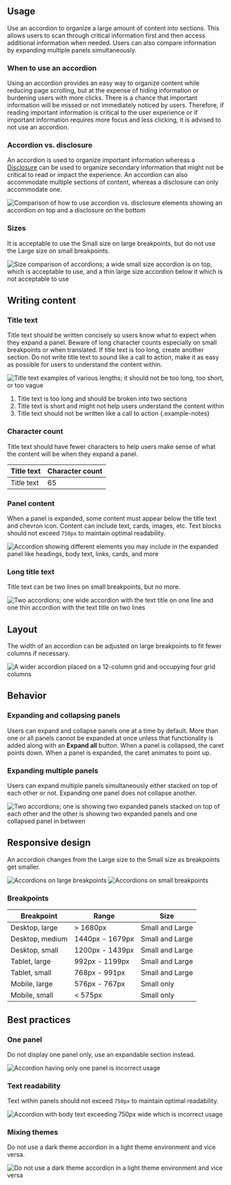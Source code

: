 ## Usage
Use an accordion to organize a large amount of content into sections. This 
allows users to scan through critical information first and then access 
additional information when needed. Users can also compare information by 
expanding multiple panels simultaneously.

### When to use an accordion
Using an accordion provides an easy way to organize content while reducing page 
scrolling, but at the expense of hiding information or burdening users with more 
clicks. There is a chance that important information will be missed or not 
immediately noticed by users. Therefore, if reading important information is 
critical to the user experience or if important information requires more focus 
and less clicking, it is advised to not use an accordion.

### Accordion vs. disclosure
An accordion is used to organize important information whereas a 
[Disclosure](/patterns/disclosure/) can be used to organize secondary 
information that might not be critical to read or impact the experience. An 
accordion can also accommodate multiple sections of content, whereas a 
disclosure can only accommodate one.

<uxdot-example>
   <img alt="Comparison of how to use accordion vs. disclosure elements showing an accordion on top and a disclosure on the bottom"
        src="../accordion-vs-disclosure.png">
</uxdot-example>

### Sizes
It is acceptable to use the Small size on large breakpoints, but do not use the 
Large size on small breakpoints.

<uxdot-example>
   <img alt="Size comparison of accordions; a wide small size accordion is on top, which is acceptable to use, and a thin large size accordion below it which is not acceptable to use"
        src="../accordion-sizes-best-practices.png">
</uxdot-example>

## Writing content

### Title text
Title text should be written concisely so users know what to expect when they 
expand a panel. Beware of long character counts especially on small breakpoints 
or when translated. If title text is too long, create another section. Do not 
write title text to sound like a call to action, make it as easy as possible for 
users to understand the content within.

<uxdot-example>
   <img alt="Title text examples of various lengths; it should not be too long, too short, or too vague"
        src="../accordion-title-text.png">
</uxdot-example>

1) Title text is too long and should be broken into two sections
2) Title text is short and might not help users understand the content within
3) Title text should not be written like a call to action
   {.example-notes}

### Character count

Title text should have fewer characters to help users make sense of what the 
content will be when they expand a panel.

<rh-table>

| Title text | Character count |
|------------|-----------------|
| Title text | 65              |

</rh-table>

### Panel content

When a panel is expanded, some content must appear below the title text and 
chevron icon. Content can include text, cards, images, etc. Text blocks should 
not exceed `750px` to maintain optimal readability.

<uxdot-example>
  <img alt="Accordion showing different elements you may include in the expanded panel like headings, body text, links, cards, and more"
       src="../accordion-panel-content.png">
</uxdot-example>

### Long title text

Title text can be two lines on small breakpoints, but no more.

<uxdot-example width-adjustment="544px">
  <img alt="Two accordions; one wide accordion with the text title on one line and one thin accordion with the text title on two lines"
       src="../accordion-long-title-text.png">
</uxdot-example>

## Layout

The width of an accordion can be adjusted on large breakpoints to fit fewer 
columns if necessary.

<uxdot-example width-adjustment="872px">
  <img alt="A wider accordion placed on a 12-column grid and occupying four grid columns"
       src="../accordion-layout.png">
</uxdot-example>

## Behavior

### Expanding and collapsing panels
Users can expand and collapse panels one at a time by default. More than one or 
all panels cannot be expanded at once unless that functionality is added along 
with an **Expand all** button. When a panel is collapsed, the caret points down. 
When a panel is expanded, the caret animates to point up.

### Expanding multiple panels
Users can expand multiple panels simultaneously either stacked on top of each 
other or not. Expanding one panel does not collapse another.

<uxdot-example width-adjustment="872px">
  <img alt="Two accordions; one is showing two expanded panels stacked on top of each other and the other is showing two expanded panels and one collapsed panel in between"
       src="../accordion-expanding-multiple-panels.png">
</uxdot-example>

## Responsive design

An accordion changes from the Large size to the Small size as breakpoints get
smaller.

<uxdot-example no-border variant="full">
  <img alt="Accordions on large breakpoints"
       src="../accordion-breakpoints-large.png">
</uxdot-example>

<uxdot-example no-border width-adjustment="576px" alignment="left" variant="full">
  <img alt="Accordions on small breakpoints"
       src="../accordion-breakpoints-small.png">
</uxdot-example>

### Breakpoints

<rh-table>

| Breakpoint      | Range           | Size            |
|-----------------|-----------------|-----------------|
| Desktop, large  | &gt; 1680px     | Small and Large |
| Desktop, medium | 1440px - 1679px | Small and Large |
| Desktop, small  | 1200px - 1439px | Small and Large |
| Tablet, large   | 992px - 1199px  | Small and Large |
| Tablet, small   | 768px - 991px   | Small and Large |
| Mobile, large   | 576px - 767px   | Small only      |
| Mobile, small   | &lt; 575px      | Small only      |

</rh-table>

## Best practices
### One panel

Do not display one panel only, use an expandable section instead.

<uxdot-example danger>
  <img alt="Accordion having only one panel is incorrect usage"
       src="../accordion-best-practice-1.png">
</uxdot-example>

### Text readability

Text within panels should not exceed `750px` to maintain optimal readability.

<uxdot-example danger>
  <img alt="Accordion with body text exceeding 750px wide which is incorrect usage"
       src="../accordion-best-practice-2.png">
</uxdot-example>

### Mixing themes

Do not use a dark theme accordion in a light theme environment and vice versa.

<uxdot-example danger>
  <img alt="Do not use a dark theme accordion in a light theme environment and vice versa"
       src="../accordion-best-practice-3.png">
</uxdot-example>
